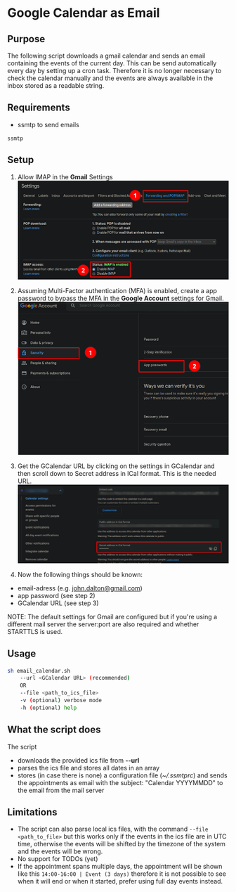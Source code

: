 # Google Calendar as Email
## Purpose
The following script downloads a gmail calendar and sends an email containing the events of the current day. 
This can be send automatically every day by setting up a cron task. 
Therefore it is no longer necessary to check the calendar manually and the events are always available in the inbox stored as a readable string.

## Requirements
- ssmtp to send emails
```
ssmtp
```

## Setup
1. Allow IMAP in the **Gmail** Settings
![](img/GmailSettings.png)

2. Assuming Multi-Factor authentication (MFA) is enabled, create a app password to bypass the MFA in the **Google Account** settings for Gmail.
![](img/Google_Settings.png)

3. Get the GCalendar URL by clicking on the settings in GCalendar and then scroll down to Secret address in ICal format. This is the needed URL.
![](img/GCalendar_Settings.png)

4. Now the following things should be known:
- email-adress (e.g. john.dalton@gmail.com)
- app password (see step 2)
- GCalendar URL (see step 3)

NOTE: The default settings for Gmail are configured but if you're using a different
mail server the server:port are also required and whether STARTTLS is used.

## Usage
```bash
sh email_calendar.sh
    --url <GCalendar URL> (recommended) 
    OR
    --file <path_to_ics_file>
    -v (optional) verbose mode
    -h (optional) help
```

## What the script does
The script
- downloads the provided ics file from **--url**
- parses the ics file and stores all dates in an array
- stores (in case there is none) a configuration file (*~/.ssmtprc*) and sends the appointments as email with the subject: "Calendar YYYYMMDD" to the email from the mail server

## Limitations
- The script can also parse local ics files, with the command `--file <path_to_file>` but this works only if the events in the ics file are in UTC time, otherwise the events will be shifted by the timezone of the system and the events will be wrong.
- No support for TODOs (yet)
- If the appointment spans multiple days, the appointment will be shown like this `14:00-16:00 | Event (3 days)` therefore it is not possible to see when it will end or when it started, prefer using full day events instead.
